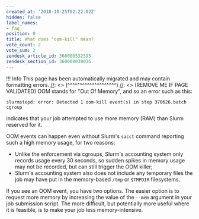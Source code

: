 ```yaml
---
created_at: '2018-10-25T02:22:02Z'
hidden: false
label_names:
- faq
position: 0
title: What does "oom-kill" mean?
vote_count: 2
vote_sum: 2
zendesk_article_id: 360000532595
zendesk_section_id: 360000039036
---
```



[//]: <> (REMOVE ME IF PAGE VALIDATED)
[//]: <> (vvvvvvvvvvvvvvvvvvvv)
 !!! Info
     This page has been automatically migrated and may contain formatting errors.
[//]: <> (^^^^^^^^^^^^^^^^^^^^)
[//]: <> (REMOVE ME IF PAGE VALIDATED)
OOM stands for "Out Of Memory", and so an error such as this:

    slurmstepd: error: Detected 1 oom-kill event(s) in step 370626.batch cgroup

indicates that your job attempted to use more memory (RAM) than Slurm
reserved for it.  

OOM events can happen even without Slurm's `sacct` command reporting
such a high memory usage, for two reasons:

-   Unlike the enforcement via cgroups, Slurm's accounting system only
    records usage every 30 seconds, so sudden spikes in memory usage may
    not be recorded, but can still trigger the OOM killer;
-   Slurm's accounting system also does not include any temporary files
    the job may have put in the memory-based `/tmp` or `$TMPDIR`
    filesystems.

If you see an OOM event, you have two options. The easier option is to
request more memory by increasing the value of the `--mem` argument in
your job submission script. The more difficult, but potentially more
useful where it is feasible, is to make your job less memory-intensive.
